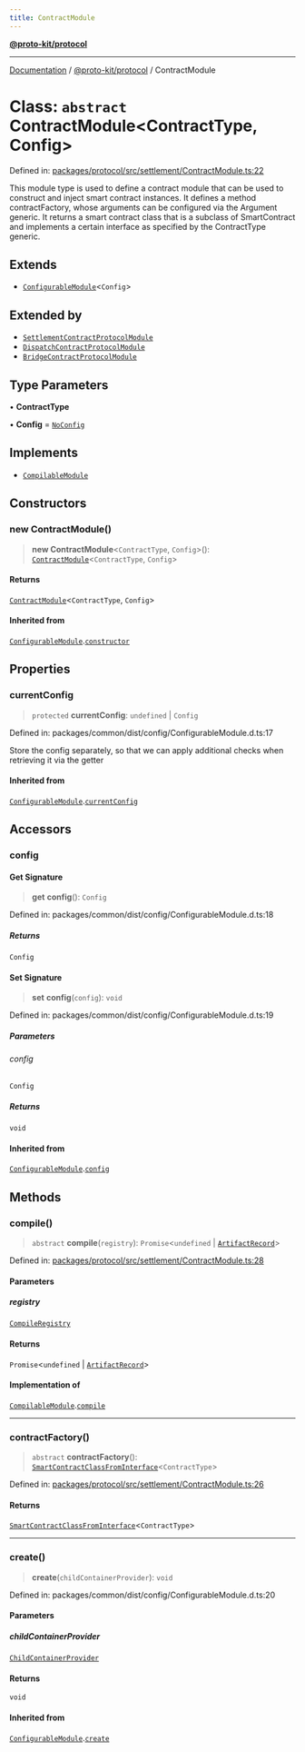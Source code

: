 ```yaml
---
title: ContractModule
---
```


[**@proto-kit/protocol**](../README.md)

***

[Documentation](../../../README.md) / [@proto-kit/protocol](../README.md) / ContractModule

# Class: `abstract` ContractModule\<ContractType, Config\>

Defined in: [packages/protocol/src/settlement/ContractModule.ts:22](https://github.com/proto-kit/framework/blob/4d6b3b6da51b3edee0fbf25ce72c1f59ec61e891/packages/protocol/src/settlement/ContractModule.ts#L22)

This module type is used to define a contract module that can be used to
construct and inject smart contract instances.
It defines a method contractFactory, whose arguments can be configured via
the Argument generic. It returns a smart contract class that is a subclass
of SmartContract and implements a certain interface as specified by the
ContractType generic.

## Extends

- [`ConfigurableModule`](../../common/classes/ConfigurableModule.md)\<`Config`\>

## Extended by

- [`SettlementContractProtocolModule`](SettlementContractProtocolModule.md)
- [`DispatchContractProtocolModule`](DispatchContractProtocolModule.md)
- [`BridgeContractProtocolModule`](BridgeContractProtocolModule.md)

## Type Parameters

• **ContractType**

• **Config** = [`NoConfig`](../../common/type-aliases/NoConfig.md)

## Implements

- [`CompilableModule`](../../common/interfaces/CompilableModule.md)

## Constructors

### new ContractModule()

> **new ContractModule**\<`ContractType`, `Config`\>(): [`ContractModule`](ContractModule.md)\<`ContractType`, `Config`\>

#### Returns

[`ContractModule`](ContractModule.md)\<`ContractType`, `Config`\>

#### Inherited from

[`ConfigurableModule`](../../common/classes/ConfigurableModule.md).[`constructor`](../../common/classes/ConfigurableModule.md#constructors)

## Properties

### currentConfig

> `protected` **currentConfig**: `undefined` \| `Config`

Defined in: packages/common/dist/config/ConfigurableModule.d.ts:17

Store the config separately, so that we can apply additional
checks when retrieving it via the getter

#### Inherited from

[`ConfigurableModule`](../../common/classes/ConfigurableModule.md).[`currentConfig`](../../common/classes/ConfigurableModule.md#currentconfig)

## Accessors

### config

#### Get Signature

> **get** **config**(): `Config`

Defined in: packages/common/dist/config/ConfigurableModule.d.ts:18

##### Returns

`Config`

#### Set Signature

> **set** **config**(`config`): `void`

Defined in: packages/common/dist/config/ConfigurableModule.d.ts:19

##### Parameters

###### config

`Config`

##### Returns

`void`

#### Inherited from

[`ConfigurableModule`](../../common/classes/ConfigurableModule.md).[`config`](../../common/classes/ConfigurableModule.md#config)

## Methods

### compile()

> `abstract` **compile**(`registry`): `Promise`\<`undefined` \| [`ArtifactRecord`](../../common/type-aliases/ArtifactRecord.md)\>

Defined in: [packages/protocol/src/settlement/ContractModule.ts:28](https://github.com/proto-kit/framework/blob/4d6b3b6da51b3edee0fbf25ce72c1f59ec61e891/packages/protocol/src/settlement/ContractModule.ts#L28)

#### Parameters

##### registry

[`CompileRegistry`](../../common/classes/CompileRegistry.md)

#### Returns

`Promise`\<`undefined` \| [`ArtifactRecord`](../../common/type-aliases/ArtifactRecord.md)\>

#### Implementation of

[`CompilableModule`](../../common/interfaces/CompilableModule.md).[`compile`](../../common/interfaces/CompilableModule.md#compile)

***

### contractFactory()

> `abstract` **contractFactory**(): [`SmartContractClassFromInterface`](../type-aliases/SmartContractClassFromInterface.md)\<`ContractType`\>

Defined in: [packages/protocol/src/settlement/ContractModule.ts:26](https://github.com/proto-kit/framework/blob/4d6b3b6da51b3edee0fbf25ce72c1f59ec61e891/packages/protocol/src/settlement/ContractModule.ts#L26)

#### Returns

[`SmartContractClassFromInterface`](../type-aliases/SmartContractClassFromInterface.md)\<`ContractType`\>

***

### create()

> **create**(`childContainerProvider`): `void`

Defined in: packages/common/dist/config/ConfigurableModule.d.ts:20

#### Parameters

##### childContainerProvider

[`ChildContainerProvider`](../../common/interfaces/ChildContainerProvider.md)

#### Returns

`void`

#### Inherited from

[`ConfigurableModule`](../../common/classes/ConfigurableModule.md).[`create`](../../common/classes/ConfigurableModule.md#create)
